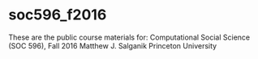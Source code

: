 # soc596_f2016

These are the public course materials for: 
Computational Social Science (SOC 596), Fall 2016
Matthew J. Salganik
Princeton University
